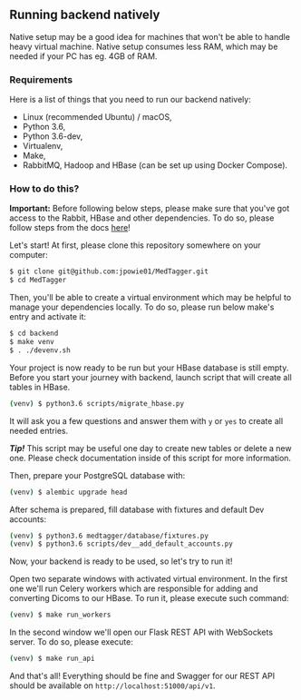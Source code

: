 Running backend natively
------------------------

Native setup may be a good idea for machines that won't be able to handle heavy virtual machine. Native setup consumes
less RAM, which may be needed if your PC has eg. 4GB of RAM.

### Requirements

Here is a list of things that you need to run our backend natively:
 - Linux (recommended Ubuntu) / macOS,
 - Python 3.6,
 - Python 3.6-dev,
 - Virtualenv,
 - Make,
 - RabbitMQ, Hadoop and HBase (can be set up using Docker Compose).

### How to do this?

**Important:** Before following below steps, please make sure that you've got access to the Rabbit, HBase and other
dependencies. To do so, please follow steps from the docs [here](/docs/dependencies_via_docker_compose.md)!

Let's start! At first, please clone this repository somewhere on your computer:

```bash
$ git clone git@github.com:jpowie01/MedTagger.git
$ cd MedTagger
```

Then, you'll be able to create a virtual environment which may be helpful to manage your dependencies locally. To do so,
please run below make's entry and activate it:

```bash
$ cd backend
$ make venv
$ . ./devenv.sh
```

Your project is now ready to be run but your HBase database is still empty. Before you start your journey with backend,
launch script that will create all tables in HBase.

```bash
(venv) $ python3.6 scripts/migrate_hbase.py
```

It will ask you a few questions and answer them with `y` or `yes` to create all needed entries.

**_Tip!_** This script may be useful one day to create new tables or delete a new one. Please check documentation
inside of this script for more information.

Then, prepare your PostgreSQL database with:

```bash
(venv) $ alembic upgrade head
```

After schema is prepared, fill database with fixtures and default Dev accounts:

```bash
(venv) $ python3.6 medtagger/database/fixtures.py
(venv) $ python3.6 scripts/dev__add_default_accounts.py
```

Now, your backend is ready to be used, so let's try to run it!

Open two separate windows with activated virtual environment. In the first one we'll run Celery workers which are
responsible for adding and converting Dicoms to our HBase. To run it, please execute such command:

```bash
(venv) $ make run_workers
```

In the second window we'll open our Flask REST API with WebSockets server. To do so, please execute:

```bash
(venv) $ make run_api
```

And that's all! Everything should be fine and Swagger for our REST API should be available on
`http://localhost:51000/api/v1`.
